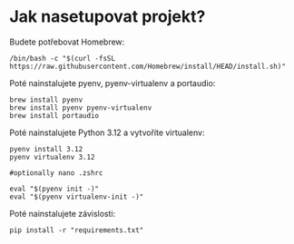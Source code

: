 # Jak nasetupovat projekt?

Budete potřebovat Homebrew:

```
/bin/bash -c "$(curl -fsSL https://raw.githubusercontent.com/Homebrew/install/HEAD/install.sh)"
```

Poté nainstalujete pyenv, pyenv-virtualenv a portaudio:

```
brew install pyenv
brew install pyenv pyenv-virtualenv
brew install portaudio
```

Poté nainstalujete Python 3.12 a vytvoříte virtualenv:

```
pyenv install 3.12
pyenv virtualenv 3.12

#optionally nano .zshrc

eval "$(pyenv init -)"
eval "$(pyenv virtualenv-init -)"
```

Poté nainstalujete závislosti:

```
pip install -r "requirements.txt"
```
